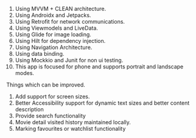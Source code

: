 1. Using MVVM + CLEAN architecture.
2. Using Androidx and Jetpacks.
3. Using Retrofit for network communications.
4. Using Viewmodels and LiveData.
5. Using Glide for image loading.
6. Using Hilt for dependency injection.
7. Using Navigation Architecture.
8. Using data binding.
9. Using Mockkio and Junit for non ui testing.
10. This app is focused for phone and supports portrait and landscape modes.

Things which can be improved.
1. Add support for screen sizes. 
2. Better Accessibility support for dynamic text sizes and better content description
3. Provide search functionality
4. Movie detail visited history maintained locally. 
5. Marking favourites or watchlist functionality
